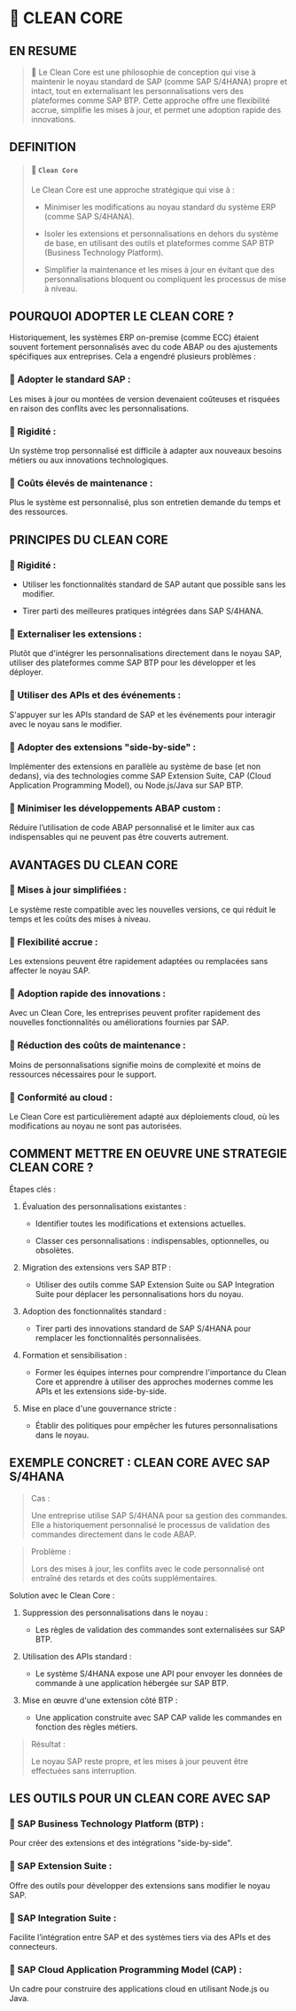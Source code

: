 # 🌸 CLEAN CORE

## EN RESUME

> 🌺 Le Clean Core est une philosophie de conception qui vise à maintenir le noyau standard de SAP (comme SAP S/4HANA) propre et intact, tout en externalisant les personnalisations vers des plateformes comme SAP BTP. Cette approche offre une flexibilité accrue, simplifie les mises à jour, et permet une adoption rapide des innovations.

## DEFINITION

> #### 🍧 `Clean Core`
>
> Le Clean Core est une approche stratégique qui vise à :
>
> - Minimiser les modifications au noyau standard du système ERP (comme SAP S/4HANA).
>
> - Isoler les extensions et personnalisations en dehors du système de base, en utilisant des outils et plateformes comme SAP BTP (Business Technology Platform).
>
> - Simplifier la maintenance et les mises à jour en évitant que des personnalisations bloquent ou compliquent les processus de mise à niveau.

## POURQUOI ADOPTER LE CLEAN CORE ?

Historiquement, les systèmes ERP on-premise (comme ECC) étaient souvent fortement personnalisés avec du code ABAP ou des ajustements spécifiques aux entreprises. Cela a engendré plusieurs problèmes :

### 💮 Adopter le standard SAP :

Les mises à jour ou montées de version devenaient coûteuses et risquées en raison des conflits avec les personnalisations.

### 💮 Rigidité :

Un système trop personnalisé est difficile à adapter aux nouveaux besoins métiers ou aux innovations technologiques.

### 💮 Coûts élevés de maintenance :

Plus le système est personnalisé, plus son entretien demande du temps et des ressources.

## PRINCIPES DU CLEAN CORE

### 💮 Rigidité :

- Utiliser les fonctionnalités standard de SAP autant que possible sans les modifier.

- Tirer parti des meilleures pratiques intégrées dans SAP S/4HANA.

### 💮 Externaliser les extensions :

Plutôt que d'intégrer les personnalisations directement dans le noyau SAP, utiliser des plateformes comme SAP BTP pour les développer et les déployer.

### 💮 Utiliser des APIs et des événements :

S'appuyer sur les APIs standard de SAP et les événements pour interagir avec le noyau sans le modifier.

### 💮 Adopter des extensions "side-by-side" :

Implémenter des extensions en parallèle au système de base (et non dedans), via des technologies comme SAP Extension Suite, CAP (Cloud Application Programming Model), ou Node.js/Java sur SAP BTP.

### 💮 Minimiser les développements ABAP custom :

Réduire l’utilisation de code ABAP personnalisé et le limiter aux cas indispensables qui ne peuvent pas être couverts autrement.

## AVANTAGES DU CLEAN CORE

### 💮 Mises à jour simplifiées :

Le système reste compatible avec les nouvelles versions, ce qui réduit le temps et les coûts des mises à niveau.

### 💮 Flexibilité accrue :

Les extensions peuvent être rapidement adaptées ou remplacées sans affecter le noyau SAP.

### 💮 Adoption rapide des innovations :

Avec un Clean Core, les entreprises peuvent profiter rapidement des nouvelles fonctionnalités ou améliorations fournies par SAP.

### 💮 Réduction des coûts de maintenance :

Moins de personnalisations signifie moins de complexité et moins de ressources nécessaires pour le support.

### 💮 Conformité au cloud :

Le Clean Core est particulièrement adapté aux déploiements cloud, où les modifications au noyau ne sont pas autorisées.

## COMMENT METTRE EN OEUVRE UNE STRATEGIE CLEAN CORE ?

Étapes clés :

1. Évaluation des personnalisations existantes :

   - Identifier toutes les modifications et extensions actuelles.

   - Classer ces personnalisations : indispensables, optionnelles, ou obsolètes.

2. Migration des extensions vers SAP BTP :

   - Utiliser des outils comme SAP Extension Suite ou SAP Integration Suite pour déplacer les personnalisations hors du noyau.

3. Adoption des fonctionnalités standard :

   - Tirer parti des innovations standard de SAP S/4HANA pour remplacer les fonctionnalités personnalisées.

4. Formation et sensibilisation :

   - Former les équipes internes pour comprendre l'importance du Clean Core et apprendre à utiliser des approches modernes comme les APIs et les extensions side-by-side.

5. Mise en place d'une gouvernance stricte :

   - Établir des politiques pour empêcher les futures personnalisations dans le noyau.

## EXEMPLE CONCRET : CLEAN CORE AVEC SAP S/4HANA

> Cas :
>
> Une entreprise utilise SAP S/4HANA pour sa gestion des commandes. Elle a historiquement personnalisé le processus de validation des commandes directement dans le code ABAP.

> Problème :
>
> Lors des mises à jour, les conflits avec le code personnalisé ont entraîné des retards et des coûts supplémentaires.

Solution avec le Clean Core :

1. Suppression des personnalisations dans le noyau :

   - Les règles de validation des commandes sont externalisées sur SAP BTP.

2. Utilisation des APIs standard :

   - Le système S/4HANA expose une API pour envoyer les données de commande à une application hébergée sur SAP BTP.

3. Mise en œuvre d'une extension côté BTP :

   - Une application construite avec SAP CAP valide les commandes en fonction des règles métiers.

> Résultat :
>
> Le noyau SAP reste propre, et les mises à jour peuvent être effectuées sans interruption.

## LES OUTILS POUR UN CLEAN CORE AVEC SAP

### 💮 SAP Business Technology Platform (BTP) :

Pour créer des extensions et des intégrations "side-by-side".

### 💮 SAP Extension Suite :

Offre des outils pour développer des extensions sans modifier le noyau SAP.

### 💮 SAP Integration Suite :

Facilite l’intégration entre SAP et des systèmes tiers via des APIs et des connecteurs.

### 💮 SAP Cloud Application Programming Model (CAP) :

Un cadre pour construire des applications cloud en utilisant Node.js ou Java.
